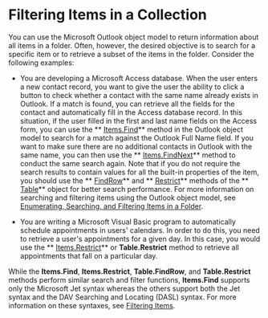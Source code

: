 
# Filtering Items in a Collection

You can use the Microsoft Outlook object model to return information about all items in a folder. Often, however, the desired objective is to search for a specific item or to retrieve a subset of the items in the folder. Consider the following examples:


- You are developing a Microsoft Access database. When the user enters a new contact record, you want to give the user the ability to click a button to check whether a contact with the same name already exists in Outlook. If a match is found, you can retrieve all the fields for the contact and automatically fill in the Access database record. In this situation, if the user filled in the first and last name fields on the Access form, you can use the  ** [Items.Find](e7a791d8-b80b-df07-84a3-a85acabfcf80.md)** method in the Outlook object model to search for a match against the Outlook Full Name field. If you want to make sure there are no additional contacts in Outlook with the same name, you can then use the ** [Items.FindNext](2530f640-e024-3567-f539-6bdbf645401d.md)** method to conduct the same search again. Note that if you do not require the search results to contain values for all the built-in properties of the item, you should use the ** [FindRow](5722cf58-d026-007a-558f-90b73bad920d.md)** and ** [Restrict](ecdd30f6-e12c-8025-3ded-592d2fad2bb8.md)** methods of the ** [Table](0affaafd-93fe-227a-acee-e09a86cadc20.md)** object for better search performance. For more information on searching and filtering items using the Outlook object model, see [Enumerating, Searching, and Filtering Items in a Folder](d786d292-7a0e-0e1a-e132-affbfde37744.md).
    
- You are writing a Microsoft Visual Basic program to automatically schedule appointments in users' calendars. In order to do this, you need to retrieve a user's appointments for a given day. In this case, you would use the  ** [Items.Restrict](e3b0cda1-e43d-cc5e-2942-0f54935d9dab.md)** or **Table.Restrict** method to retrieve all appointments that fall on a particular day.
    

While the  **Items.Find**,  **Items.Restrict**,  **Table.FindRow**, and  **Table.Restrict** methods perform similar search and filter functions, **Items.Find** supports only the Microsoft Jet syntax whereas the others support both the Jet syntax and the DAV Searching and Locating (DASL) syntax. For more information on these syntaxes, see [Filtering Items](4038e042-1b07-5d18-18b0-c2b58c9c42da.md).

